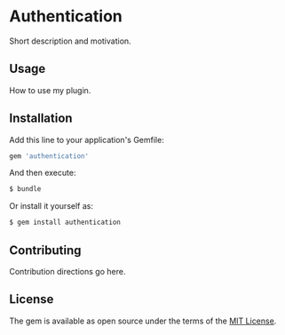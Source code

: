 # Authentication
Short description and motivation.

## Usage
How to use my plugin.

## Installation
Add this line to your application's Gemfile:

```ruby
gem 'authentication'
```

And then execute:
```bash
$ bundle
```

Or install it yourself as:
```bash
$ gem install authentication
```

## Contributing
Contribution directions go here.

## License
The gem is available as open source under the terms of the [MIT License](https://opensource.org/licenses/MIT).
